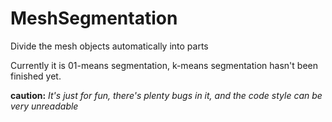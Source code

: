 # MeshSegmentation
Divide the mesh objects automatically into parts

Currently it is 01-means segmentation, k-means segmentation hasn't been finished yet.

**caution:** *It's just for fun, there's plenty bugs in it, and the code style can be very unreadable*